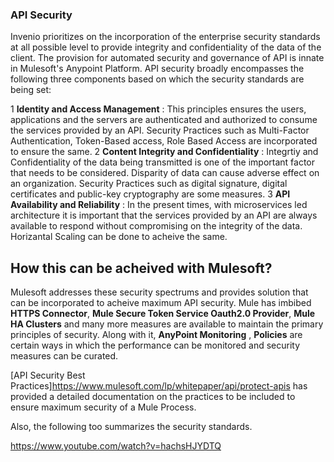 ### API Security

Invenio prioritizes on  the incorporation of the enterprise security standards at all possible level to provide integrity and confidentiality of the data of the client. The provision for automated security and governance of API is innate in Mulesoft's Anypoint Platform. API security broadly encompasses the following three components based on which the security standards are being set:

1 **Identity and Access Management** : This principles ensures the users, applications and the servers are authenticated and authorized to consume the services provided by an API. Security Practices such as Multi-Factor Authentication, Token-Based access, Role Based Access are incorporated to ensure the same.
2 **Content Integrity and Confidentiality** : Integrtiy and Confidentiality of the data being transmitted is one of the important factor that needs to be considered. Disparity of data can cause adverse effect on an organization. Security Practices such as digital signature, digital certificates and public-key cryptography are some measures. 
3 **API Availability and Reliability** : In the present times, with microservices led architecture it is important that the services provided by an API are always available to respond without compromising on the integrity of the data. Horizantal Scaling can be done to acheive the same.

## How this can be acheived with Mulesoft?

Mulesoft addresses these security spectrums and provides solution that can be incorporated to acheive maximum API security. Mule has imbibed **HTTPS Connector**, **Mule Secure Token Service Oauth2.0 Provider**, **Mule HA Clusters** and many more measures are available to maintain the primary principles of security. Along with it, **AnyPoint Monitoring** , **Policies** are certain ways in which the performance can be monitored and security measures can be curated.

[API Security Best Practices]<https://www.mulesoft.com/lp/whitepaper/api/protect-apis> has provided a detailed documentation on the practices to be included to ensure maximum security of a Mule Process.

Also, the following too summarizes the security standards.

<https://www.youtube.com/watch?v=hachsHJYDTQ>
